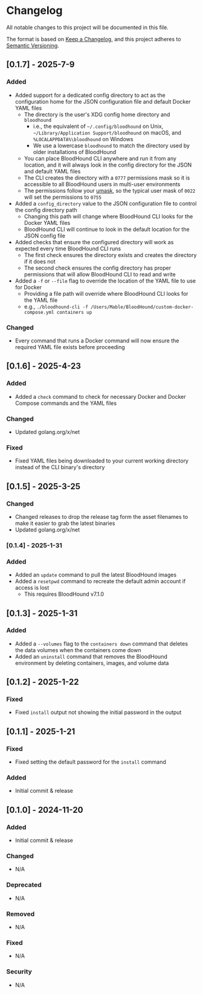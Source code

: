 # Changelog
All notable changes to this project will be documented in this file.

The format is based on [Keep a Changelog](https://keepachangelog.com/en/1.0.0/),
and this project adheres to [Semantic Versioning](https://semver.org/spec/v2.0.0.html).

## [0.1.7] - 2025-7-9

### Added

* Added support for a dedicated config directory to act as the configuration home for the JSON configuration file and default Docker YAML files
  * The directory is the user's XDG config home directory and `bloodhound`
    * i.e., the equivalent of `~/.config/bloodhound` on Unix, \
      `~/Library/Application Support/bloodhound` on macOS, and \
      `%LOCALAPPDATA%\bloodhound` on Windows
    * We use a lowercase `bloodhound` to match the directory used by older installations of BloodHound
  * You can place BloodHound CLI anywhere and run it from any location, and it will always look in the config directory for the JSON and default YAML files
  * The CLI creates the directory with a `0777` permissions mask so it is accessible to all BloodHound users in multi-user environments
  * The permissions follow your [umask](https://man7.org/linux/man-pages/man2/umask.2.html), so the typical user mask of `0022` will set the permissions to `0755`
* Added a `config_directory` value to the JSON configuration file to control the config directory path
  * Changing this path will change where BloodHound CLI looks for the Docker YAML files
  * BloodHound CLI will continue to look in the default location for the JSON config file 
* Added checks that ensure the configured directory will work as expected every time BloodHound CLI runs
  * The first check ensures the directory exists and creates the directory if it does not
  * The second check ensures the config directory has proper permissions that will allow BloodHound CLI to read and write
* Added a `-f` or `--file` flag to override the location of the YAML file to use for Docker
  * Providing a file path will override where BloodHound CLI looks for the YAML file
  * e.g., `./bloodhound-cli -f /Users/Mable/BloodHound/custom-docker-compose.yml containers up`

### Changed

* Every command that runs a Docker command will now ensure the required YAML file exists before proceeding

## [0.1.6] - 2025-4-23

### Added

* Added a `check` command to check for necessary Docker and Docker Compose commands and the YAML files

### Changed

* Updated golang.org/x/net

### Fixed

* Fixed YAML files being downloaded to your current working directory instead of the CLI binary's directory

## [0.1.5] - 2025-3-25

### Changed

* Changed releases to drop the release tag form the asset filenames to make it easier to grab the latest binaries
* Updated golang.org/x/net

### [0.1.4] - 2025-1-31

### Added

* Added an `update` command to pull the latest BloodHound images
* Added a `resetpwd` command to recreate the default admin account if access is lost
  * This requires BloodHound v7.1.0

## [0.1.3] - 2025-1-31

### Added

* Added a `--volumes` flag to the `containers down` command that deletes the data volumes when the containers come down
* Added an `uninstall` command that removes the BloodHound environment by deleting containers, images, and volume data

## [0.1.2] - 2025-1-22

### Fixed

* Fixed `install` output not showing the initial password in the output

## [0.1.1] - 2025-1-21

### Fixed

* Fixed setting the default password for the `install` command

### Added

* Initial commit & release

## [0.1.0] - 2024-11-20

### Added

* Initial commit & release

### Changed

* N/A

### Deprecated

* N/A

### Removed

* N/A

### Fixed

* N/A

### Security

* N/A
